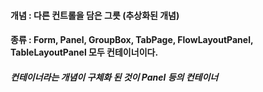 #### **개념 : 다른 컨트롤을 담은 그릇 (추상화된 개념)**
#### **종류 : Form, Panel, GroupBox, TabPage, FlowLayoutPanel, TableLayoutPanel 모두 컨테이너이다.**

###### **컨테이너라는 개념이 구체화 된 것이 Panel 등의 컨테이너**
